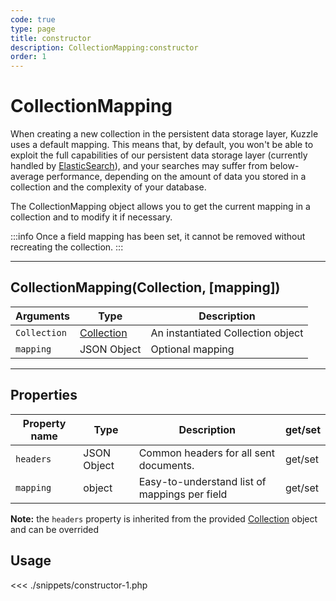 ```yaml
---
code: true
type: page
title: constructor
description: CollectionMapping:constructor
order: 1
---
```


# CollectionMapping

When creating a new collection in the persistent data storage layer, Kuzzle uses a default mapping.
This means that, by default, you won't be able to exploit the full capabilities of our persistent data storage layer (currently handled by [ElasticSearch](https://www.elastic.co/products/elasticsearch)), and your searches may suffer from below-average performance, depending on the amount of data you stored in a collection and the complexity of your database.

The CollectionMapping object allows you to get the current mapping in a collection and to modify it if necessary.

:::info
Once a field mapping has been set, it cannot be removed without recreating the collection.
:::

---

## CollectionMapping(Collection, [mapping])

| Arguments    | Type                                         | Description                       |
| ------------ | -------------------------------------------- | --------------------------------- |
| `Collection` | [Collection](/sdk/php/3/core-classes/collection) | An instantiated Collection object |
| `mapping`    | JSON Object                                  | Optional mapping                  |

---

## Properties

| Property name | Type        | Description                                   | get/set |
| ------------- | ----------- | --------------------------------------------- | ------- |
| `headers`     | JSON Object | Common headers for all sent documents.        | get/set |
| `mapping`     | object      | Easy-to-understand list of mappings per field | get/set |

**Note:** the `headers` property is inherited from the provided [Collection](/sdk/php/3/core-classes/collection) object and can be overrided

## Usage

<<< ./snippets/constructor-1.php
